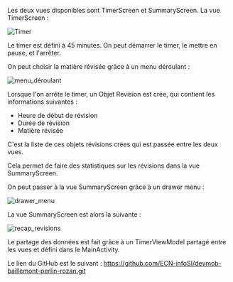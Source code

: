 Les deux vues disponibles sont TimerScreen et SummaryScreen. 
La vue TimerScreen :

![Timer](https://github.com/user-attachments/assets/1891a597-df8f-4fc7-af9f-9ccef0a8dc55)

Le timer est défini à 45 minutes. On peut démarrer le timer, le mettre en pause, et l'arrêter.

On peut choisir la matière révisée grâce à un menu déroulant :

![menu_déroulant](https://github.com/user-attachments/assets/8487e1a5-6107-4a45-8c65-ed2a52daf494)

Lorsque l'on arrête le timer, un Objet Revision est crée, qui contient les informations suivantes :
- Heure de début de révision
- Durée de révision
- Matière révisée

C'est la liste de ces objets révisions crées qui est passée entre les deux vues. 

Cela permet de faire des statistiques sur les révisions dans la vue SummaryScreen.

On peut passer à la vue SummaryScreen grâce à un drawer menu :

![drawer_menu](https://github.com/user-attachments/assets/aaa22a8c-eccd-4e80-b619-23e25d5ac393)

La vue SummaryScreen est alors la suivante :

![recap_revisions](https://github.com/user-attachments/assets/04c754ad-642d-45a5-b71d-6e4d634142ac)

Le partage des données est fait grâce à un TimerViewModel partagé entre les vues et défini dans le MainActivity.

Le lien du GitHub est le suivant : https://github.com/ECN-infoSI/devmob-baillemont-perlin-rozan.git
